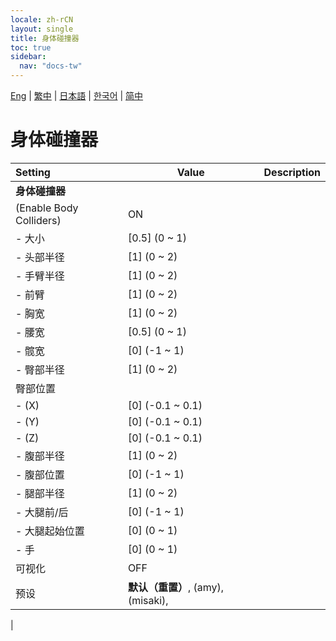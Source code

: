 ```yaml
---
locale: zh-rCN
layout: single
title: 身体碰撞器
toc: true
sidebar:
  nav: "docs-tw"
---
```

[Eng](/dancexr/menu/2025.4/stage/body_colliders) | [繁中](/tw/dancexr/menu/2025.4/stage/body_colliders) | [日本語](/jp/dancexr/menu/2025.4/stage/body_colliders) | [한국어](/kr/dancexr/menu/2025.4/stage/body_colliders) | [简中](/zh/dancexr/menu/2025.4/stage/body_colliders)

# 身体碰撞器



| Setting | Value | Description |
| :--- | --- | :--- |
|**身体碰撞器** | | 
| (Enable Body Colliders) | ON | 
|- 大小 | [0.5] (0 ~ 1) | 
|- 头部半径 | [1] (0 ~ 2) | 
|- 手臂半径 | [1] (0 ~ 2) | 
|- 前臂 | [1] (0 ~ 2) | 
|- 胸宽 | [1] (0 ~ 2) | 
|- 腰宽 | [0.5] (0 ~ 1) | 
|- 髋宽 | [0] (-1 ~ 1) | 
|- 臀部半径 | [1] (0 ~ 2) | 
| 臀部位置 || 
|- (X) | [0] (-0.1 ~ 0.1) | 
|- (Y) | [0] (-0.1 ~ 0.1) | 
|- (Z) | [0] (-0.1 ~ 0.1) | 
|- 腹部半径 | [1] (0 ~ 2) | 
|- 腹部位置 | [0] (-1 ~ 1) | 
|- 腿部半径 | [1] (0 ~ 2) | 
|- 大腿前/后 | [0] (-1 ~ 1) | 
|- 大腿起始位置 | [0] (0 ~ 1) | 
|- 手 | [0] (0 ~ 1) | 
| 可视化 | OFF | 
| 预设 | **默认（重置）**, (amy), (misaki),  |  |
|
